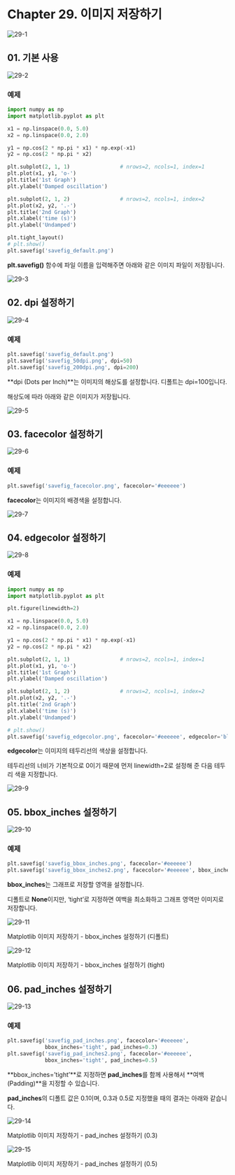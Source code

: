 # Chapter 29. 이미지 저장하기

![29-1](image/29/29-1.png)



## 01. 기본 사용

![29-2](image/29/29-2.png)

### 예제

```python
import numpy as np
import matplotlib.pyplot as plt

x1 = np.linspace(0.0, 5.0)
x2 = np.linspace(0.0, 2.0)

y1 = np.cos(2 * np.pi * x1) * np.exp(-x1)
y2 = np.cos(2 * np.pi * x2)

plt.subplot(2, 1, 1)                # nrows=2, ncols=1, index=1
plt.plot(x1, y1, 'o-')
plt.title('1st Graph')
plt.ylabel('Damped oscillation')

plt.subplot(2, 1, 2)                # nrows=2, ncols=1, index=2
plt.plot(x2, y2, '.-')
plt.title('2nd Graph')
plt.xlabel('time (s)')
plt.ylabel('Undamped')

plt.tight_layout()
# plt.show()
plt.savefig('savefig_default.png')
```

**plt.savefig()** 함수에 파일 이름을 입력해주면 아래와 같은 이미지 파일이 저장됩니다.

![29-3](image/29/29-3.png)



## 02. dpi 설정하기

![29-4](image/29/29-4.png)

### 예제

```python
plt.savefig('savefig_default.png')
plt.savefig('savefig_50dpi.png', dpi=50)
plt.savefig('savefig_200dpi.png', dpi=200)
```

**dpi (Dots per Inch)**는 이미지의 해상도를 설정합니다. 디폴트는 dpi=100입니다.

해상도에 따라 아래와 같은 이미지가 저장됩니다.

![29-5](image/29/29-5.png)



## 03. facecolor 설정하기

![29-6](image/29/29-6.png)

### 예제

```python
plt.savefig('savefig_facecolor.png', facecolor='#eeeeee')
```

**facecolor**는 이미지의 배경색을 설정합니다.

![29-7](image/29/29-7.png)



## 04. edgecolor 설정하기

![29-8](image/29/29-8.png)

### 예제

```python
import numpy as np
import matplotlib.pyplot as plt

plt.figure(linewidth=2)

x1 = np.linspace(0.0, 5.0)
x2 = np.linspace(0.0, 2.0)

y1 = np.cos(2 * np.pi * x1) * np.exp(-x1)
y2 = np.cos(2 * np.pi * x2)

plt.subplot(2, 1, 1)                # nrows=2, ncols=1, index=1
plt.plot(x1, y1, 'o-')
plt.title('1st Graph')
plt.ylabel('Damped oscillation')

plt.subplot(2, 1, 2)                # nrows=2, ncols=1, index=2
plt.plot(x2, y2, '.-')
plt.title('2nd Graph')
plt.xlabel('time (s)')
plt.ylabel('Undamped')

# plt.show()
plt.savefig('savefig_edgecolor.png', facecolor='#eeeeee', edgecolor='blue')
```

**edgecolor**는 이미지의 테두리선의 색상을 설정합니다.

테두리선의 너비가 기본적으로 0이기 때문에 먼저 linewidth=2로 설정해 준 다음 테두리 색을 지정합니다.

![29-9](image/29/29-9.png)



## 05. bbox_inches 설정하기

![29-10](image/29/29-10.png)

### 예제

```python
plt.savefig('savefig_bbox_inches.png', facecolor='#eeeeee')
plt.savefig('savefig_bbox_inches2.png', facecolor='#eeeeee', bbox_inches='tight')
```

**bbox_inches**는 그래프로 저장할 영역을 설정합니다.

디폴트로 **None**이지만, ‘tight’로 지정하면 여백을 최소화하고 그래프 영역만 이미지로 저장합니다.

![29-11](image/29/29-11.png)

Matplotlib 이미지 저장하기 - bbox_inches 설정하기 (디폴트)

![29-12](image/29/29-12.png)

Matplotlib 이미지 저장하기 - bbox_inches 설정하기 (tight)



## 06. pad_inches 설정하기

![29-13](image/29/29-13.png)

### 예제

```python
plt.savefig('savefig_pad_inches.png', facecolor='#eeeeee',
            bbox_inches='tight', pad_inches=0.3)
plt.savefig('savefig_pad_inches2.png', facecolor='#eeeeee',
            bbox_inches='tight', pad_inches=0.5)
```

**bbox_inches=’tight’**로 지정하면 **pad_inches**를 함께 사용해서 **여백 (Padding)**을 지정할 수 있습니다.

**pad_inches**의 디폴트 값은 0.1이며, 0.3과 0.5로 지정했을 때의 결과는 아래와 같습니다.

![29-14](image/29/29-14.png)

Matplotlib 이미지 저장하기 - pad_inches 설정하기 (0.3)

![29-15](image/29/29-15.png)

Matplotlib 이미지 저장하기 - pad_inches 설정하기 (0.5)